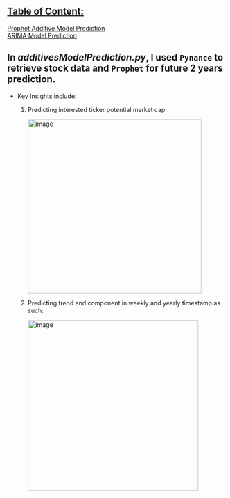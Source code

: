 ## [Table of Content:](#back2table)</br>
[Prophet Additive Model Prediction](#additivesModelPrediction)</br>
[ARIMA Model Prediction](#ARIMAModelPrediction)

<a name='additivesModelPrediction'></a>
## In _additivesModelPrediction.py_, I used `Pynance` to retrieve stock data and `Prophet` for future 2 years prediction.
* Key Insights include:
  1. Predicting interested ticker potential market cap:
     
     <img width="400" alt="image" src="https://github.com/Pinghsuanlin/PythonScopedSkills/assets/96319356/8b110982-2222-43f3-8cb3-79ec37638a16">

  2. Predicting trend and component in weekly and yearly timestamp as such:
     
     <img width="393" alt="image" src="https://github.com/Pinghsuanlin/PythonScopedSkills/assets/96319356/c288a35d-3bb7-4097-b5a5-ba0981950624">

<a name='back2table'></a>

<a name='ARIMAModelPrediction'></a>


<a name='back2table'></a>
